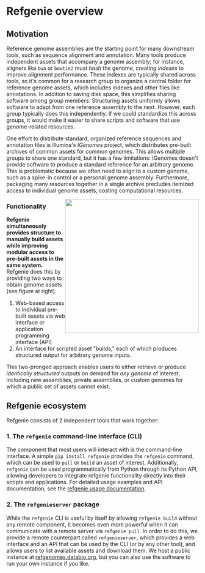 # Refgenie overview

## Motivation

Reference genome assemblies are the starting point for many downstream tools, such as sequence alignment and annotation. Many tools produce independent assets that accompany a genome assembly; for instance, aligners like `bwa` or `bowtie2` must *hash* the genome, creating *indexes* to improve alignment performance. These indexes are typically shared across tools, so it's common for a research group to organize a central folder for reference genome assets, which includes indexes and other files like annotations. In addition to saving disk space, this simplifies sharing software among group members. Structuring assets uniformly allows software to adapt from one reference assembly to the next. However, each group typically does this independently. If we could standardize this across groups, it would make it easier to share scripts and software that use genome-related resources.

One effort to distribute standard, organized reference sequences and annotation files is Illumina's *IGenomes* project, which distributes pre-built archives of common assets for common genomes. This allows multiple groups to share one standard, but it has a few limitations: IGenomes doesn't provide software to produce a standard reference for an arbitrary genome. This is problematic because we often need to align to a custom genome, such as a spike-in control or a personal genome assembly. Furthermore, packaging many resources together in a single archive precludes itemized access to individual genome assets, costing computational resources.

<img src="../img/refgenie_interfaces.svg" style="float:right; width:350px">

### Functionality

 **Refgenie simultaneously provides structure to manually build assets while improving modular access to pre-built assets in the same system.** Refgenie does this by providing two ways to obtain genome assets (see figure at right).

  1. Web-based access to individual pre-built assets via web interface or application programming interface (API)
  2. An interface for scripted asset "builds," each of which produces structured output for arbitrary genome inputs.

This two-pronged approach enables users to either retrieve or produce *identically structured* outputs on demand for *any genome* of interest, including new assemblies, private assemblies, or custom genomes for which a public set of assets cannot exist.

## Refgenie ecosystem

Refgenie consists of 2 independent tools that work together:

### 1. The `refgenie` command-line interface (CLI)

The component that most users will interact with is the command-line interface. A simple `pip install refgenie` provides the `refgenie` command, which can be used to `pull` or `build` an asset of interest. Additionally, `refgenie` can be used programmatically from Python through its Python API, allowing developers to integrate refgenie functionality directly into their scripts and applications. For detailed usage examples and API documentation, see the [refgenie usage documentation](code/refgenie.md).


### 2. The `refgenieserver` package

While the `refgenie` CLI is useful by itself by allowing `refgenie build` without any remote component, it becomes even more powerful when it can communicate with a remote server via `refgenie pull`. In order to do this, we provide a remote counterpart called `refgenieserver`, which provides a web interface and an API that can be used by the CLI (or by any other tool), and allows users to list available assets and download them. We host a public instance at [refgenomes.databio.org](http://refgenomes.databio.org), but you can also use the software to run your own instance if you like.
